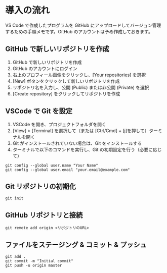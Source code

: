 # 導入の流れ

VS Code で作成したプログラムを GitHub にアップロードしてバージョン管理するための手順メモです。GitHub のアカウントは予め作成しておきます。

## GitHub で新しいリポジトリを作成

1. GitHub で新しいリポジトリを作成
2. GitHub のアカウントにログイン
3. 右上のプロフィール画像をクリックし、[Your repositories] を選択
4. [New] ボタンをクリックして新しいリポジトリを作成
5. リポジトリ名を入力し、公開 (Public) または非公開 (Private) を選択
6. [Create repository] をクリックしてリポジトリを作成

## VSCode で Git を設定

1. VSCode を開き、プロジェクトフォルダを開く
2. [View] > [Terminal] を選択して（または [Ctrl/Cmd] + [j]を押して）ターミナルを開く
3. Git がインストールされていない場合は、Git をインストールする
4. ターミナルで以下のコマンドを実行し、Git の初期設定を行う（必要に応じて）

```
git config --global user.name "Your Name"
git config --global user.email "your.email@example.com"
```

## Git リポジトリの初期化

```
git init
```

## GitHub リポジトリと接続

```
git remote add origin <リポジトリのURL>
```

## ファイルをステージング & コミット & プッシュ

```
git add .
git commit -m "Initial commit"
git push -u origin master
```

<br>
